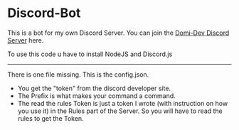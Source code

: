 # Discord-Bot

This is a bot for my own Discord Server.
You can join the [Domi-Dev Discord Server](https://discord.gg/ATBarFq7Va "Domi-Dev Discord Server") here.

To use this code u have to install NodeJS and Discord.js

***

There is one file missing. This is the config.json.

* You get the "token" from the discord developer site.
* The Prefix is what makes your command a command.
* The read the rules Token is just a token I wrote (with instruction on how you use it) in the Rules part of the Server. So you will have to read the rules to get the Token.
